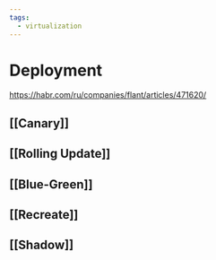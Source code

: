 ```yaml
---
tags:
  - virtualization
---
```


# Deployment

https://habr.com/ru/companies/flant/articles/471620/

## [[Canary]]


## [[Rolling Update]]


## [[Blue-Green]]


## [[Recreate]]


## [[Shadow]]

